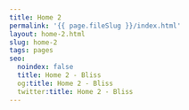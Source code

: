 ```yaml
---
title: Home 2
permalink: '{{ page.fileSlug }}/index.html'
layout: home-2.html
slug: home-2
tags: pages
seo:
  noindex: false
  title: Home 2 - Bliss
  og:title: Home 2 - Bliss
  twitter:title: Home 2 - Bliss
---
```



